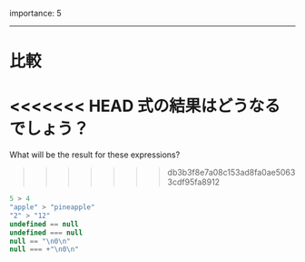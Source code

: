 importance: 5

---

# 比較

<<<<<<< HEAD
式の結果はどうなるでしょう？
=======
What will be the result for these expressions?
>>>>>>> db3b3f8e7a08c153ad8fa0ae50633cdf95fa8912

```js no-beautify
5 > 4
"apple" > "pineapple"
"2" > "12"
undefined == null
undefined === null
null == "\n0\n"
null === +"\n0\n"
```
